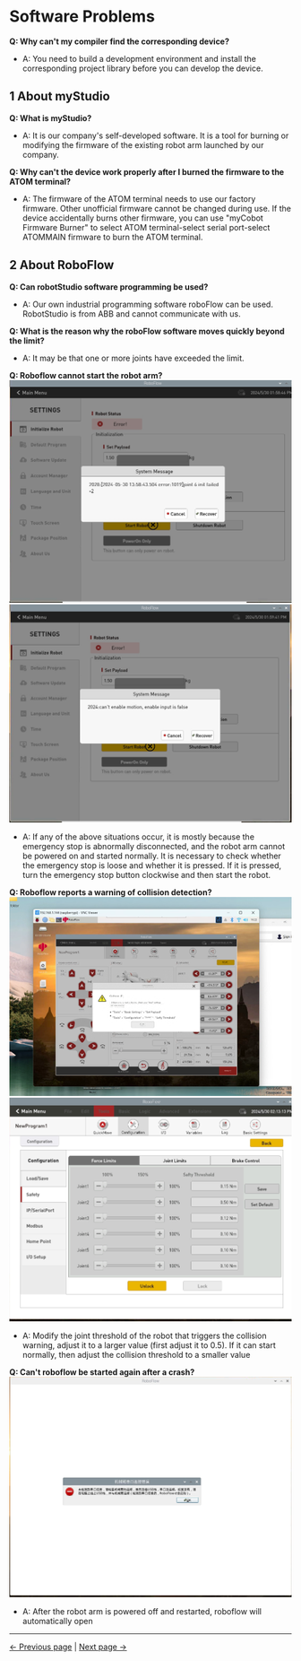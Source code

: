# Software Problems

**Q: Why can't my compiler find the corresponding device?**
- A: You need to build a development environment and install the corresponding project library before you can develop the device.

## 1 About myStudio

**Q: What is myStudio?**
- A: It is our company's self-developed software. It is a tool for burning or modifying the firmware of the existing robot arm launched by our company.

**Q: Why can't the device work properly after I burned the firmware to the ATOM terminal?**
- A: The firmware of the ATOM terminal needs to use our factory firmware. Other unofficial firmware cannot be changed during use. If the device accidentally burns other firmware, you can use "myCobot Firmware Burner" to select ATOM terminal-select serial port-select ATOMMAIN firmware to burn the ATOM terminal.

## 2 About RoboFlow

**Q: Can robotStudio software programming be used?**
- A: Our own industrial programming software roboFlow can be used. RobotStudio is from ABB and cannot communicate with us.

**Q: What is the reason why the roboFlow software moves quickly beyond the limit?**

- A: It may be that one or more joints have exceeded the limit.

**Q: Roboflow cannot start the robot arm?**
![](../resources/14-IssueFAQ/jiting1.png)
![](../resources/14-IssueFAQ/jiting2.png)
- A: If any of the above situations occur, it is mostly because the emergency stop is abnormally disconnected, and the robot arm cannot be powered on and started normally. It is necessary to check whether the emergency stop is loose and whether it is pressed. If it is pressed, turn the emergency stop button clockwise and then start the robot.

**Q: Roboflow reports a warning of collision detection?**
![](../resources/14-IssueFAQ/pengzhuang1.png)
![](../resources/14-IssueFAQ/pengzhuang2.png)
- A: Modify the joint threshold of the robot that triggers the collision warning, adjust it to a larger value (first adjust it to 0.5). If it can start normally, then adjust the collision threshold to a smaller value

**Q: Can't roboflow be started again after a crash?**
![](../resources/14-IssueFAQ/shantui.png)
- A: After the robot arm is powered off and restarted, roboflow will automatically open

---
[← Previous page](./14.1-driver.md) | [Next page → ](./14.3-hardware.md)